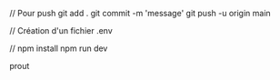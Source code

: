 //
Pour push
git add .
git commit -m 'message'
git push -u origin main

//
Création d'un fichier .env

//
npm install
npm run dev

prout
